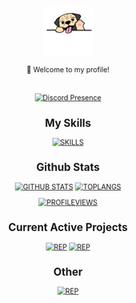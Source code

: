 <div align="center">
  <img src="https://raw.githubusercontent.com/mopsfl/mopsfl.github.io/main/static/img/mopsflogotext.png" width="100px" alt="mopsfl Logo"></img>
  
  <p>👋 Welcome to my profile!</p>
  <h1></h1>
</div>

<div align="center">

 [![Discord Presence](https://lanyard.cnrad.dev/api/1111257318961709117)](https://discord.com/users/1111257318961709117)

</div>

<div align="center">

  <h2>My Skills</h2>

  [![SKILLS](https://skillicons.dev/icons?i=js,ts,express,html,css,nodejs,cs,lua,discord)](https://github.com/mopsfl?tab=repositories)

</div>

<div align="center">

  <h2>Github Stats</h2>

  [![GITHUB STATS](https://github-readme-stats.vercel.app/api?username=mopsfl&theme=transparent)](https://github.com/mopsfl/)
  [![TOPLANGS](https://github-readme-stats.vercel.app/api/top-langs/?username=mopsfl&hide_progress=true&theme=transparent)](https://github.com/mopsfl?tab=repositories)

  [![PROFILEVIEWS](https://komarev.com/ghpvc/?username=mopsfl&style=flat-square)](https://github.com/mopsfl)
  
</div>

<div align="center">

  <h2>Current Active Projects</h2>

  [![REP](https://github-readme-stats.vercel.app/api/pin/?username=mopsfl&repo=luaobfuscator-jsrework&theme=transparent)](https://github.com/mopsfl/luaobfuscator-jsrework)
  [![REP](https://github-readme-stats.vercel.app/api/pin/?username=mopsfl&repo=mopsflWeather&theme=transparent)](https://github.com/mopsfl/mopsflWeather)

</div>

<div align="center">

  <h2>Other</h2>

  [![REP](http://invidget.switchblade.xyz/Y556HXUByG)](https://discord.gg/Y556HXUByG)
</div>
